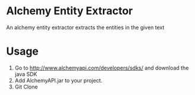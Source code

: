 **Alchemy Entity Extractor**
=========
An alchemy entity extractor extracts the entities in the given text

**Usage**
==========
1.  Go to http://www.alchemyapi.com/developers/sdks/ and download the java SDK
2.  Add AlchemyAPI.jar to your project.
3.  Git Clone
  
